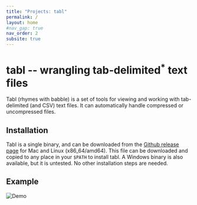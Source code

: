 ```yaml
---
title: "Projects: tabl"
permalink: /
layout: home
#nav_gap: true
nav_order: 2
subsite: true
---
```


# tabl -- wrangling tab-delimited<sup>*</sup> text files

Tabl (rhymes with babble) is a set of tools for viewing and working with tab-delimited (and CSV) text files. It can automatically handle compressed or uncompressed files. 

## Installation

Tabl is a single binary, and can be downloaded from the [Github release page](https://github.com/mbreese/tabl/releases) for Mac and Linux (x86\_64/amd64). This file can be downloaded and copied to any place in your `$PATH` to install tabl. A Windows binary is also available, but it is untested. No other installation steps are needed.

## Example

![Demo](/assets/img/tabl-demo-2.gif)
